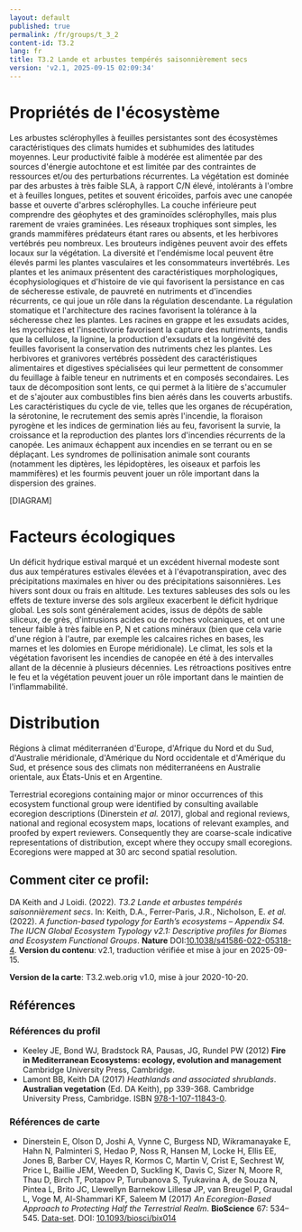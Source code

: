 ```yaml
---
layout: default
published: true
permalink: /fr/groups/t_3_2
content-id: T3.2
lang: fr
title: T3.2 Lande et arbustes tempérés saisonnièrement secs
version: 'v2.1, 2025-09-15 02:09:34'
---
```




# Propriétés de l'écosystème
 
Les arbustes sclérophylles à feuilles persistantes sont des écosystèmes
caractéristiques des climats humides et subhumides des latitudes
moyennes. Leur productivité faible à modérée est alimentée par des
sources d\'énergie autochtone et est limitée par des contraintes de
ressources et/ou des perturbations récurrentes. La végétation est
dominée par des arbustes à très faible SLA, à rapport C/N élevé,
intolérants à l\'ombre et à feuilles longues, petites et souvent
éricoïdes, parfois avec une canopée basse et ouverte d\'arbres
sclérophylles. La couche inférieure peut comprendre des géophytes et des
graminoïdes sclérophylles, mais plus rarement de vraies graminées. Les
réseaux trophiques sont simples, les grands mammifères prédateurs étant
rares ou absents, et les herbivores vertébrés peu nombreux. Les
brouteurs indigènes peuvent avoir des effets locaux sur la végétation.
La diversité et l\'endémisme local peuvent être élevés parmi les plantes
vasculaires et les consommateurs invertébrés. Les plantes et les animaux
présentent des caractéristiques morphologiques, écophysiologiques et
d\'histoire de vie qui favorisent la persistance en cas de sécheresse
estivale, de pauvreté en nutriments et d\'incendies récurrents, ce qui
joue un rôle dans la régulation descendante. La régulation stomatique et
l\'architecture des racines favorisent la tolérance à la sécheresse chez
les plantes. Les racines en grappe et les exsudats acides, les
mycorhizes et l\'insectivorie favorisent la capture des nutriments,
tandis que la cellulose, la lignine, la production d\'exsudats et la
longévité des feuilles favorisent la conservation des nutriments chez
les plantes. Les herbivores et granivores vertébrés possèdent des
caractéristiques alimentaires et digestives spécialisées qui leur
permettent de consommer du feuillage à faible teneur en nutriments et en
composés secondaires. Les taux de décomposition sont lents, ce qui
permet à la litière de s\'accumuler et de s\'ajouter aux combustibles
fins bien aérés dans les couverts arbustifs. Les caractéristiques du
cycle de vie, telles que les organes de récupération, la sérotonine, le
recrutement des semis après l\'incendie, la floraison pyrogène et les
indices de germination liés au feu, favorisent la survie, la croissance
et la reproduction des plantes lors d\'incendies récurrents de la
canopée. Les animaux échappent aux incendies en se terrant ou en se
déplaçant. Les syndromes de pollinisation animale sont courants
(notamment les diptères, les lépidoptères, les oiseaux et parfois les
mammifères) et les fourmis peuvent jouer un rôle important dans la
dispersion des graines.

[DIAGRAM]

# Facteurs écologiques
 
Un déficit hydrique estival marqué et un excédent hivernal modeste sont
dus aux températures estivales élevées et à l\'évapotranspiration, avec
des précipitations maximales en hiver ou des précipitations
saisonnières. Les hivers sont doux ou frais en altitude. Les textures
sableuses des sols ou les effets de texture inverse des sols argileux
exacerbent le déficit hydrique global. Les sols sont généralement
acides, issus de dépôts de sable siliceux, de grès, d\'intrusions acides
ou de roches volcaniques, et ont une teneur faible à très faible en P, N
et cations minéraux (bien que cela varie d\'une région à l\'autre, par
exemple les calcaires riches en bases, les marnes et les dolomies en
Europe méridionale). Le climat, les sols et la végétation favorisent les
incendies de canopée en été à des intervalles allant de la décennie à
plusieurs décennies. Les rétroactions positives entre le feu et la
végétation peuvent jouer un rôle important dans le maintien de
l\'inflammabilité.
 
# Distribution
 
Régions à climat méditerranéen d\'Europe, d\'Afrique du Nord et du Sud,
d\'Australie méridionale, d\'Amérique du Nord occidentale et d\'Amérique
du Sud, et présence sous des climats non méditerranéens en Australie
orientale, aux États-Unis et en Argentine.

Terrestrial ecoregions containing major or minor occurrences of this ecosystem functional group were identified by consulting available ecoregion descriptions (Dinerstein _et al._ 2017), global and regional reviews, national and regional ecosystem maps, locations of relevant examples, and proofed by expert reviewers. Consequently they are coarse-scale indicative representations of distribution, except where they occupy small ecoregions. Ecoregions were mapped at 30 arc second spatial resolution.

## Comment citer ce profil:

DA Keith and J Loidi. (2022). *T3.2 Lande et arbustes tempérés saisonnièrement secs*. In: Keith, D.A., Ferrer-Paris, J.R., Nicholson, E. *et al.* (2022). *A function-based typology for Earth’s ecosystems – Appendix S4. The IUCN Global Ecosystem Typology v2.1: Descriptive profiles for Biomes and Ecosystem Functional Groups*. **Nature** DOI:[10.1038/s41586-022-05318-4](https://doi.org/10.1038/s41586-022-05318-4).
**Version du contenu**: v2.1, traduction vérifiée et mise à jour en 2025-09-15.

**Version de la carte**: T3.2.web.orig v1.0, mise à jour 2020-10-20.

## Références

### Références du profil

* Keeley JE, Bond WJ, Bradstock RA, Pausas, JG, Rundel PW  (2012) **Fire in Mediterranean Ecosystems: ecology, evolution and management** Cambridge University Press, Cambridge.
* Lamont BB, Keith DA  (2017) *Heathlands and associated shrublands*. **Australian vegetation** (Ed. DA Keith), pp 339-368. Cambridge University Press, Cambridge. ISBN [978-1-107-11843-0](http://www.cambridge.org/9781107118430).

### Références de carte
* Dinerstein E, Olson D, Joshi A, Vynne C, Burgess ND, Wikramanayake E, Hahn N, Palminteri S, Hedao P, Noss R, Hansen M, Locke H, Ellis EE, Jones B, Barber CV, Hayes R, Kormos C, Martin V, Crist E, Sechrest W, Price L, Baillie JEM, Weeden D, Suckling K, Davis C, Sizer N, Moore R, Thau D, Birch T, Potapov P, Turubanova S, Tyukavina A, de Souza N, Pintea L, Brito JC, Llewellyn Barnekow Lillesø JP, van Breugel P, Graudal L, Voge M, Al-Shammari KF, Saleem M  (2017) *An Ecoregion-Based Approach to Protecting Half the Terrestrial Realm*. **BioScience** 67: 534–545. [Data-set](https://ecoregions2017.appspot.com/). DOI: [10.1093/biosci/bix014](http://doi.org/10.1093/biosci/bix014)

